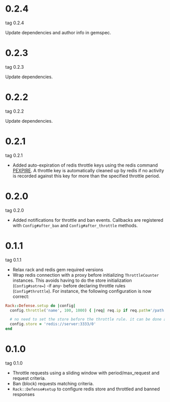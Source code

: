 # 0.2.4
tag 0.2.4

Update dependencies and author info in gemspec.

# 0.2.3
tag 0.2.3

Update dependencies.

# 0.2.2
tag 0.2.2

Update dependencies.

# 0.2.1
tag 0.2.1

* Added auto-expiration of redis throttle keys using the redis command [PEXPIRE](http://redis.io/commands/pexpire).
A throttle key is automatically cleaned up by redis if no activity is recorded against this key for more
than the specified throttle period.

# 0.2.0
tag 0.2.0

* Added notifications for throttle and ban events. Callbacks are registered with `Config#after_ban` and
`Config#after_throttle` methods.

# 0.1.1
tag 0.1.1

* Relax rack and redis gem required versions
* Wrap redis connection with a proxy before initializing `ThrottleCounter` instances.
This avoids having to do the store initialization (`Config#sotre=`) -if any- before declaring
throttle rules (`Config#throttle`). For instance, the following configuration is now correct:

```ruby
Rack::Defense.setup do |config|
  config.throttle('name', 100, 1000) { |req| req.ip if req.path='/path' }

  # no need to set the store before the throttle rule. it can be done at any moment in config section
  config.store = 'redis://server:3333/0'
end
```

# 0.1.0
tag 0.1.0

* Throttle requests using a sliding window with period/max_request and request criteria.
* Ban (block) requests matching criteria.
* `Rack::Defense#setup` to configure redis store and throttled and banned responses
